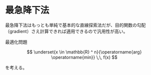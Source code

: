 # 最急降下法

最急降下法はもっとも単純で基本的な直線探索法だが、目的関数の勾配（gradient）さえ計算できれば適用できるので汎用性が高い。

最適化問題

$$
\underset{x \in \mathbb{R} ^ n}{\operatorname{arg} \operatorname{min}} \,\, f(x)
$$

を考える。

